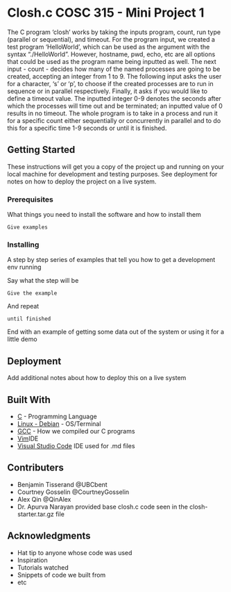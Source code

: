 # Closh.c COSC 315 - Mini Project 1

The C program ‘closh’ works by taking the inputs program, count, run type (parallel or sequential), and timeout. For the program input, we created a test program ‘HelloWorld’, which can be used as the argument with the syntax “./HelloWorld”. However, hostname, pwd, echo, etc are all options that could be used as the program name being inputted as well. The next input - count - decides how many of the named processes are going to be created, accepting an integer from 1 to 9. The following input asks the user for a character, ‘s’ or ‘p’, to choose if the created processes are to run in sequence or in parallel respectively. Finally, it asks if you would like to define a timeout value. The inputted integer 0-9 denotes the seconds after which the processes will time out and be terminated; an inputted value of 0 results in no timeout. The whole program is to take in a process and run it for a specific count either sequentially or concurrently in parallel and to do this for a specific time 1-9 seconds or until it is finished.


## Getting Started

These instructions will get you a copy of the project up and running on your local machine for development and testing purposes. See deployment for notes on how to deploy the project on a live system.

### Prerequisites

What things you need to install the software and how to install them

```
Give examples
```

### Installing

A step by step series of examples that tell you how to get a development env running

Say what the step will be

```
Give the example
```

And repeat

```
until finished
```

End with an example of getting some data out of the system or using it for a little demo

## Deployment

Add additional notes about how to deploy this on a live system

## Built With

* [C](https://www.gnu.org/software/libc/manual/pdf/libc.pdf) - Programming Language
* [Linux - Debian](https://www.debian.org/doc/) - OS/Terminal 
* [GCC](https://gcc.gnu.org/onlinedocs/gcc-9.2.0/gcc/) - How we compiled our C programs
* [Vim](https://www.vim.org/docs.php)IDE
* [Visual Studio Code](https://code.visualstudio.com/docs) IDE used for .md files

## Contributers

* Benjamin Tisserand @UBCbent
* Courtney Gosselin @CourtneyGosselin
* Alex Qin @QinAlex
* Dr. Apurva Narayan provided base closh.c code seen in the closh-starter.tar.gz file

## Acknowledgments

* Hat tip to anyone whose code was used
* Inspiration
* Tutorials watched
* Snippets of code we built from
* etc
